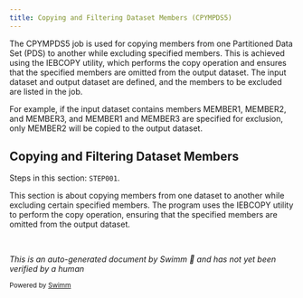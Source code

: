 ```yaml
---
title: Copying and Filtering Dataset Members (CPYMPDS5)
---
```

The CPYMPDS5 job is used for copying members from one Partitioned Data Set (PDS) to another while excluding specified members. This is achieved using the IEBCOPY utility, which performs the copy operation and ensures that the specified members are omitted from the output dataset. The input dataset and output dataset are defined, and the members to be excluded are listed in the job.

For example, if the input dataset contains members MEMBER1, MEMBER2, and MEMBER3, and MEMBER1 and MEMBER3 are specified for exclusion, only MEMBER2 will be copied to the output dataset.

## Copying and Filtering Dataset Members

Steps in this section: `STEP001`.

This section is about copying members from one dataset to another while excluding certain specified members. The program uses the IEBCOPY utility to perform the copy operation, ensuring that the specified members are omitted from the output dataset.

&nbsp;

*This is an auto-generated document by Swimm 🌊 and has not yet been verified by a human*

<SwmMeta version="3.0.0" repo-id="Z2l0aHViJTNBJTNBbWFpbmZyYW1lJTNBJTNBU3dpbW0tRGVtbw==" repo-name="mainframe"><sup>Powered by [Swimm](/)</sup></SwmMeta>
